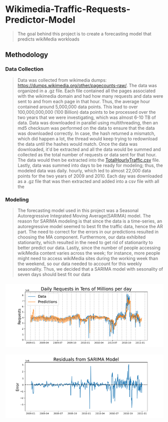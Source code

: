 # Wikimedia-Traffic-Requests-Predictor-Model
> The goal behind this project is to create a forecasting model that predicts wikiMedia workloads
## Methodology
<!-- Add Data collection section --> 
### Data Collection
> Data was collected from wikimedia dumps: https://dumps.wikimedia.org/other/pagecounts-raw/. The data was organized in a .gz file. Each file contained all the pages associated with the wikimedia domain and had how many requests and data were sent to and from each page in that hour. Thus, the average hour contained around 5,000,000 data points. This lead to over 100,000,000,000 (100 Billion) data points to be processed over the two years that we were investigating, which was almost 6-10 TB of data.
> Data was downloaded in parallel using multithreading, then an md5 checksum was performed on the data to ensure that the data was downloaded correctly. In case, the hash returned a mismatch, which did happen a lot, the thread would keep trying to redownload the data until the hashes would match. 
> Once the data was downloaded, it'd be extracted and all the data would be summed and collected as the total number of requests or data sent for that hour. The data would then be extracted into the [TotalHourlyTraffic.csv](https://github.com/ahmed-k-aly/Wikimedia-Traffic-Requests-Predictor-Model/blob/c64746b348d9deeb207711f9febbeadcd4b9717a/TotalHourlyTraffic.csv) file.
> Lastly, data was summed into days to be ready for modeling; thus, the modeled data was daily.
hourly, which led to almost 22,000 data points for the two years of 2009 and 2010. Each day was downloaded as a .gz file that was then extracted and added into a csv file with all the 
### Modeling
> The forecasting model used in this project was a Seasonal Autoregressive Integrated Moving Average(SARIMA) model.
> The reason for SARIMA modeling is that since the data is a time-series, an autoregressive model seemed to best fit the traffic data, hence the AR part. The need to correct for the errors in our predictions resulted in choosing the MA component. Furthermore, our data exhibited stationarity, which resulted in the need to get rid of stationarity to better predict our data. Lastly, since the number of people accessing wikiMedia content varies across the week; for instance, more people might need to access wikiMedia sites during the working week than the weekend, so our data needed to account for this weekly seasonality. Thus, we decided that a SARIMA model with sesonality of seven days should best fit our data
###
### ![pred](https://github.com/ahmed-k-aly/Wikimedia-Traffic-Requests-Predictor-Model/blob/master/Figures/Predictions.png)
#### ![residuals](https://github.com/ahmed-k-aly/Wikimedia-Traffic-Requests-Predictor-Model/blob/master/Figures/Residuals2.png)

